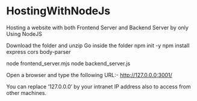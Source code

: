 # HostingWithNodeJs
Hosting a website with both Frontend Server and Backend Server 
by only Using NodeJS

Download the folder and unzip
Go inside the folder
npm init -y
npm install express cors body-parser

node frontend_server.mjs
node backend_server.js

Open a browser and type the following URL:-
http://127.0.0.0:3001/

You can replace ‘127.0.0.0’ by your intranet IP address also to access from other machines.

